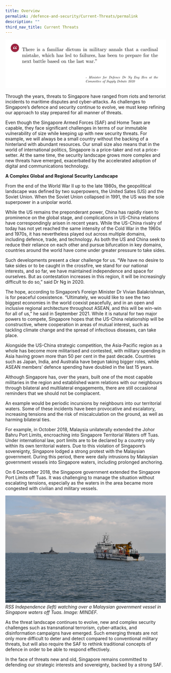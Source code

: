 ```yaml
---
title: Overview
permalink: /defence-and-security/Current-Threats/permalink
description: ""
third_nav_title: Current Threats
---
```

![](/images/Defence/Defence%204.jpg)

Through the years, threats to Singapore have ranged from riots and terrorist incidents to maritime disputes and cyber-attacks. As challenges to Singapore’s defence and security continue to evolve, we must keep refining our approach to stay prepared for all manner of threats. 

Even though the Singapore Armed Forces (SAF) and Home Team are capable, they face significant challenges in terms of our immutable vulnerability of size while keeping up with new security threats. For example, we will always be a small country without the backing of a hinterland with abundant resources. Our small size also means that in the world of international politics, Singapore is a price-taker and not a price-setter. At the same time, the security landscape grows more complex and new threats have emerged, exacerbated by the accelerated adoption of digital and communications technology.

**A Complex Global and Regional Security Landscape** 

From the end of the World War II up to the late 1980s, the geopolitical landscape was defined by two superpowers, the United Sates (US) and the Soviet Union. When the Soviet Union collapsed in 1991, the US was the sole superpower in a unipolar world.

While the US remains the preponderant power, China has rapidly risen to prominence on the global stage, and complications in US-China relations have correspondingly arisen in recent years. While the US-China rivalry of today has not yet reached the same intensity of the Cold War in the 1960s and 1970s, it has nevertheless played out across multiple domains, including defence, trade, and technology. As both the US and China seek to reduce their reliance on each other and pursue bifurcation in key domains, countries around the world have come under greater pressure to take sides.

Such developments present a clear challenge for us. “We have no desire to take sides or to be caught in the crossfire, we stand for our national interests, and so far, we have maintained independence and space for ourselves. But as contestation increases in this region, it will be increasingly difficult to do so,” said Dr Ng in 2020.

The hope, according to Singapore’s Foreign Minister Dr Vivian Balakrishnan, is for peaceful coexistence. “Ultimately, we would like to see the two biggest economies in the world coexist peacefully, and in an open and inclusive regional architecture throughout ASEAN, and this will be win-win for all of us,” he said in September 2021. While it is natural for two major powers to compete, Singapore hopes that the US-China relationship will be constructive, where cooperation in areas of mutual interest, such as tackling climate change and the spread of infectious diseases, can take place. 

Alongside the US-China strategic competition, the Asia-Pacific region as a whole has become more militarised and contested, with military spending in Asia having grown more than 50 per cent in the past decade. Countries such as Japan, India, and Australia have begun taking bigger roles, while ASEAN members’ defence spending have doubled in the last 15 years.

Although Singapore has, over the years, built one of the most capable militaries in the region and established warm relations with our neighbours through bilateral and multilateral engagements, there are still occasional reminders that we should not be complacent. 

An example would be periodic incursions by neighbours into our territorial waters. Some of these incidents have been provocative and escalatory, increasing tensions and the risk of miscalculation on the ground, as well as harming bilateral ties. 

For example, in October 2018, Malaysia unilaterally extended the Johor Bahru Port Limits, encroaching into Singapore Territorial Waters off Tuas. Under international law, port limits are to be declared by a country only within its own territorial waters. Due to this violation of Singapore’s sovereignty, Singapore lodged a strong protest with the Malaysian government. During this period, there were daily intrusions by Malaysian government vessels into Singapore waters, including prolonged anchoring. 

On 6 December 2018, the Singapore government extended the Singapore Port Limits off Tuas. It was challenging to manage the situation without escalating tensions, especially as the waters in the area became more congested with civilian and military vessels.

![](/images/Defence/STW.jpg)
*RSS Independence (left) watching over a Malaysian government vessel in Singapore waters off Tuas. Image: MINDEF.*

As the threat landscape continues to evolve, new and complex security challenges such as transnational terrorism, cyber-attacks, and disinformation campaigns have emerged. Such emerging threats are not only more difficult to deter and detect compared to conventional military threats, but will also require the SAF to rethink traditional concepts of defence in order to be able to respond effectively.

In the face of threats new and old, Singapore remains committed to defending our strategic interests and sovereignty, backed by a strong SAF. 